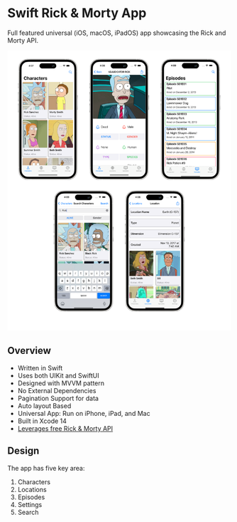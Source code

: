 # Swift Rick & Morty App

Full featured universal (iOS, macOS, iPadOS) app showcasing the Rick and Morty API.


![Rick & Morty App: ](https://raw.githubusercontent.com/AfrazCodes/RickAndMortyiOSApp/main/cover.png)

## Overview
- Written in Swift
- Uses both UIKit and SwiftUI
- Designed with MVVM pattern
- No External Dependencies
- Pagination Support for data
- Auto layout Based
- Universal App: Run on iPhone, iPad, and Mac
- Built in Xcode 14
- [Leverages free Rick & Morty API](https://rickandmortyapi.com/)

## Design

The app has five key area:

1. Characters
2. Locations
3. Episodes
4. Settings
5. Search

